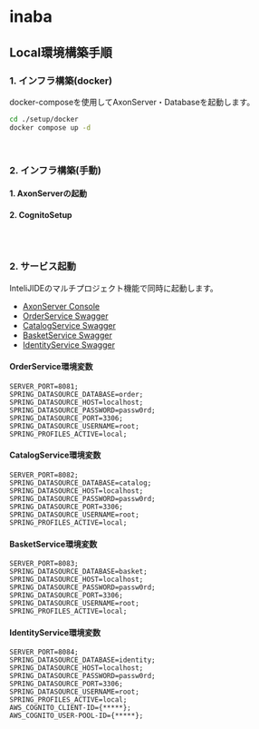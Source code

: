# inaba

## Local環境構築手順
### 1. インフラ構築(docker)
docker-composeを使用してAxonServer・Databaseを起動します。
```bash
cd ./setup/docker
docker compose up -d
```
<br>

### 2. インフラ構築(手動)
#### 1. AxonServerの起動
#### 2. CognitoSetup
```bash




```


### 2. サービス起動
InteliJIDEのマルチプロジェクト機能で同時に起動します。

* [AxonServer Console](http://localhost:8024/)
* [OrderService Swagger](http://localhost:8081/swagger-ui/index.html)
* [CatalogService Swagger](http://localhost:8082/swagger-ui/index.html)
* [BasketService Swagger](http://localhost:8083/swagger-ui/index.html)
* [IdentityService Swagger](http://localhost:8084/swagger-ui/index.html)

#### OrderService環境変数
```
SERVER_PORT=8081;
SPRING_DATASOURCE_DATABASE=order;
SPRING_DATASOURCE_HOST=localhost;
SPRING_DATASOURCE_PASSWORD=passw0rd;
SPRING_DATASOURCE_PORT=3306;
SPRING_DATASOURCE_USERNAME=root;
SPRING_PROFILES_ACTIVE=local;
```

#### CatalogService環境変数
```
SERVER_PORT=8082;
SPRING_DATASOURCE_DATABASE=catalog;
SPRING_DATASOURCE_HOST=localhost;
SPRING_DATASOURCE_PASSWORD=passw0rd;
SPRING_DATASOURCE_PORT=3306;
SPRING_DATASOURCE_USERNAME=root;
SPRING_PROFILES_ACTIVE=local;
```

#### BasketService環境変数
```
SERVER_PORT=8083;
SPRING_DATASOURCE_DATABASE=basket;
SPRING_DATASOURCE_HOST=localhost;
SPRING_DATASOURCE_PASSWORD=passw0rd;
SPRING_DATASOURCE_PORT=3306;
SPRING_DATASOURCE_USERNAME=root;
SPRING_PROFILES_ACTIVE=local;
```

#### IdentityService環境変数
```
SERVER_PORT=8084;
SPRING_DATASOURCE_DATABASE=identity;
SPRING_DATASOURCE_HOST=localhost;
SPRING_DATASOURCE_PASSWORD=passw0rd;
SPRING_DATASOURCE_PORT=3306;
SPRING_DATASOURCE_USERNAME=root;
SPRING_PROFILES_ACTIVE=local;
AWS_COGNITO_CLIENT-ID={*****};
AWS_COGNITO_USER-POOL-ID={*****};
```
